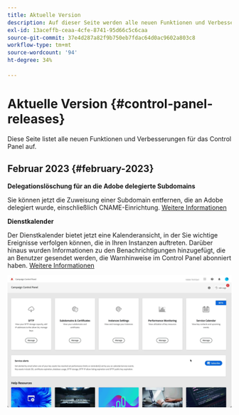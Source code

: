 ```yaml
---
title: Aktuelle Version
description: Auf dieser Seite werden alle neuen Funktionen und Verbesserungen für das Control Panel aufgelistet.
exl-id: 13aceffb-ceaa-4cfe-8741-95d66c5c6caa
source-git-commit: 37e4d287a82f9b750eb7fdac64d0ac9602a803c8
workflow-type: tm+mt
source-wordcount: '94'
ht-degree: 34%

---
```


# Aktuelle Version {#control-panel-releases}

Diese Seite listet alle neuen Funktionen und Verbesserungen für das Control Panel auf.

## Februar 2023 {#february-2023}

**Delegationslöschung für an die Adobe delegierte Subdomains**

Sie können jetzt die Zuweisung einer Subdomain entfernen, die an Adobe delegiert wurde, einschließlich CNAME-Einrichtung. [Weitere Informationen](../subdomains-certificates/using/remove-delegated-subdomains.md)

**Dienstkalender**

Der Dienstkalender bietet jetzt eine Kalenderansicht, in der Sie wichtige Ereignisse verfolgen können, die in Ihren Instanzen auftreten. Darüber hinaus wurden Informationen zu den Benachrichtigungen hinzugefügt, die an Benutzer gesendet werden, die Warnhinweise im Control Panel abonniert haben. [Weitere Informationen](../service-events/service-events.md)

![](assets/do-not-localize/gif-calendar.gif)
